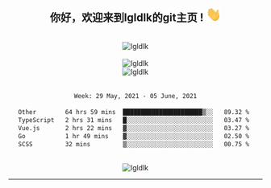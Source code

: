 <div align="center">
<h2> 你好，欢迎来到lgldlk的git主页 ! <img src="https://github.com/lgldlk/lgldlk/blob/main/gifs/Hi.gif" width="30px"></h2>
</div>

<div align="center">
 </br>
 <img src="http://aiitapp.cn:8091/?color=rgba(37,144,118,1)&shadowColor=rgba(12,16,20,1)&fontSize=120&&shadowOffsetX=9&shadowOffsetY=11" height="26px" alt="lgldlk" />
 </br>

   </br>
 <img src="https://github-readme-stats.vercel.app/api?username=lgldlk&show_icons=true&theme=gotham&locale=cn" alt="lgldlk" />
 

</br>

<img  src="http://github-readme-stats.vercel.app/api/top-langs/?username=lgldlk&show_icons=true&theme=gotham&locale=cn&layout=compact" alt="lgldlk"/>  
</br>
</br>

<!--START_SECTION:waka-->
```text
Week: 29 May, 2021 - 05 June, 2021

Other        64 hrs 59 mins  ██████████████████████▒░░   89.32 % 
TypeScript   2 hrs 31 mins   █░░░░░░░░░░░░░░░░░░░░░░░░   03.47 % 
Vue.js       2 hrs 22 mins   ▓░░░░░░░░░░░░░░░░░░░░░░░░   03.27 % 
Go           1 hr 49 mins    ▓░░░░░░░░░░░░░░░░░░░░░░░░   02.50 % 
SCSS         32 mins         ▒░░░░░░░░░░░░░░░░░░░░░░░░   00.75 % 
```
<!--END_SECTION:waka-->

 </br>
  <img src="https://visitor-badge.glitch.me/badge?page_id=lgldlk" alt="lgldlk" />

---

 

